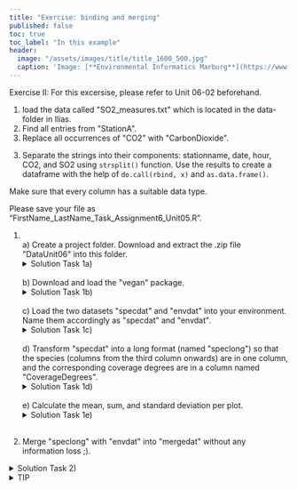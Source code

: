 ```yaml
---
title: "Exercise: binding and merging"
published: false
toc: true
toc_label: "In this example"
header:
  image: "/assets/images/title/title_1600_500.jpg"
  caption: 'Image: [**Environmental Informatics Marburg**](https://www.uni-marburg.de/en/fb19/disciplines/physisch/environmentalinformatics)'
---
```

<!--more-->



Exercise II: For this excersise, please refer to Unit 06-02 beforehand.

1.  load the data called "SO2_measures.txt" which is located in the data-folder in Ilias.
2.  Find all entries from "StationA". 
3.   Replace all occurrences of "CO2" with "CarbonDioxide".  
3) Separate the strings into their components: stationname, date, hour, CO2, and SO2 using `strsplit()`   function. Use the results to create a dataframe with the help of `do.call(rbind, x)` and `as.data.frame()`. 

Make sure that every column has a suitable data type.

Please save your file as “FirstName_LastName_Task_Assignment6_Unit05.R”.


1. <br/>
    a) Create a project folder. Download and extract the .zip file "DataUnit06" into this folder.
    <details>
    <summary>Solution Task 1a)</summary>
      <code>
      dir.create("../gesammelteWerke/ProjectFolder")   <br>
      unzip("../gesammelteWerke/DataDay04.zip", exdir = "../gesammelteWerke/ProjectFolder")
      </code>
    </details>
    <br>
    b) Download and load the "vegan" package.
    <details>
    <summary>Solution Task 1b)</summary>
      <code>
      install.packages("vegan")<br/>
      library("vegan")
      </code>
    </details>
    <br>
    c) Load the two datasets "specdat" and "envdat" into your environment. Name them accordingly as "specdat" and "envdat".
    <details>
    <summary>Solution Task 1c)</summary>
      <code>
      specdat <- read.csv("../gesammelteWerke/ProjectFolder/DataDay04/specdat.csv") <br>
      envdat  <- read.table("../gesammelteWerke/ProjectFolder/DataDay04/envdat.csv", sep =";", dec = ",", header = TRUE)
      </code>
    </details>
    <br>
    d) Transform "specdat" into a long format (named "speclong") so that the species (columns from the third column onwards) are in one column, and the corresponding coverage degrees are in a column named "CoverageDegrees".
    <details>
    <summary>Solution Task 1d)</summary>
      <code>
      library(tidyr)  # Load tidyr for data transformation <br>
      speclong <- pivot_longer(specdat, cols = -c(1:3), names_to = "Species", values_to = "CoverageDegrees")
      </code>
    </details>
    <br>
    e) Calculate the mean, sum, and standard deviation per plot.
    <details>
    <summary>Solution Task 1e)</summary>
      <code>
      library(dplyr)  # Load dplyr for data manipulation <br>
      statistics <- speclong %>% <br>
      group_by(Plot) %>% <br>
        summarise( <br>
          Mean = mean(CoverageDegrees, na.rm = TRUE), <br>
          Sum = sum(CoverageDegrees, na.rm = TRUE), <br>
          SD = sd(CoverageDegrees, na.rm = TRUE)<br>
        )
      </code>
    </details>
    <br>

2. Merge "speclong" with "envdat" into "mergedat" without any information loss ;).
<details>
    <summary>Solution Task 2)</summary>
      <code>
      unique(speclong$Plot)<br>
      speclong$Plot[speclong$Plot == "PlotA"] <- "A"<br>
      unique(envdat$Plot)<br>
      envdat$Plot[envdat$Plot == "c"] <- "C"<br>
      colnames(speclong)[3] <-  "Runde"<br>
      mergedat <- merge(speclong, envdat, by = c("Plot", "Runde"))
      </code>
    </details>

<details>
   <summary>TIP</summary>
use %in% to see whether all plots of one data frame occur in the other e.g. Plots1[Plots1%in%Plots2]
</details>      